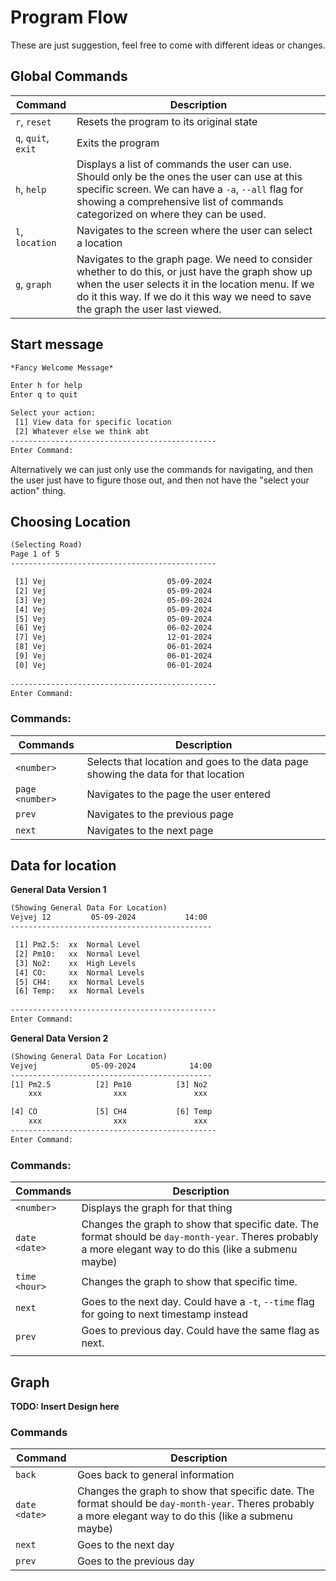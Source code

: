 # Program Flow
These are just suggestion, feel free to come with different ideas or changes.

## Global Commands

| Command             | Description                                                                                                                                                                                                                                   |
| ------------------- | --------------------------------------------------------------------------------------------------------------------------------------------------------------------------------------------------------------------------------------------- |
| `r`, `reset`        | Resets the program to its original state                                                                                                                                                                                                      |
| `q`, `quit`, `exit` | Exits the program                                                                                                                                                                                                                             |
| `h`, `help`         | Displays a list of commands the user can use. Should only be the ones the user can use at this specific screen. We can have a `-a`, `--all` flag for showing a comprehensive list of commands categorized on where they can be used.          |
| `l`, `location`     | Navigates to the screen where the user can select a location                                                                                                                                                                                  |
| `g`, `graph`        | Navigates to the graph page. We need to consider whether to do this, or just have the graph show up when the user selects it in the location menu. If we do it this way. If we do it this way we need to save the graph the user last viewed. |

## Start message
```txt
*Fancy Welcome Message*

Enter h for help
Enter q to quit

Select your action:
 [1] View data for specific location
 [2] Whatever else we think abt
----------------------------------------------
Enter Command: 
```

Alternatively we can just only use the commands for navigating, and then the user just have to figure those out, and then not have the "select your action" thing.

## Choosing Location
```txt
(Selecting Road)
Page 1 of 5
----------------------------------------------

 [1] Vej                           05-09-2024
 [2] Vej                           05-09-2024
 [3] Vej                           05-09-2024
 [4] Vej                           05-09-2024
 [5] Vej                           05-09-2024
 [6] Vej                           06-02-2024
 [7] Vej                           12-01-2024
 [8] Vej                           06-01-2024
 [9] Vej                           06-01-2024
 [0] Vej                           06-01-2024
 
----------------------------------------------
Enter Command: 
```

### Commands:

| Commands        | Description                                                                        |
| --------------- | ---------------------------------------------------------------------------------- |
| `<number>`      | Selects that location and goes to the data page showing the data for that location |
| `page <number>` | Navigates to the page the user entered                                             |
| `prev`          | Navigates to the previous page                                                     |
| `next`          | Navigates to the next page                                                         |


## Data for location

**General Data Version 1**

```txt
(Showing General Data For Location)
Vejvej 12         05-09-2024           14:00
---------------------------------------------

 [1] Pm2.5:  xx  Normal Level
 [2] Pm10:   xx  Normal Level
 [3] No2:    xx  High Levels
 [4] CO:     xx  Normal Levels
 [5] CH4:    xx  Normal Levels
 [6] Temp:   xx  Normal Levels
 
----------------------------------------------
Enter Command: 
```

**General Data Version 2**

```txt
(Showing General Data For Location)
Vejvej            05-09-2024            14:00
---------------------------------------------
[1] Pm2.5          [2] Pm10          [3] No2
    xxx                xxx               xxx

[4] CO             [5] CH4           [6] Temp
    xxx                xxx               xxx
----------------------------------------------
Enter Command: 
```

### Commands:

| Commands      | Description                                                                                                                                               |
| ------------- | --------------------------------------------------------------------------------------------------------------------------------------------------------- |
| `<number>`    | Displays the graph for that thing                                                                                                                         |
| `date <date>` | Changes the graph to show that specific date. The format should be `day-month-year`. Theres probably a more elegant way to do this (like a submenu maybe) |
| `time <hour>` | Changes the graph to show that specific time.                                                                                                             |
| `next`        | Goes to the next day. Could have a `-t`, `--time` flag for going to next timestamp instead                                                                |
| `prev`        | Goes to previous day. Could have the same flag as next.                                                                                                   |
|               |                                                                                                                                                           |


## Graph

**TODO: Insert Design here**

### Commands

| Command       | Description                                                                                                                                               |
| ------------- | --------------------------------------------------------------------------------------------------------------------------------------------------------- |
| `back`        | Goes back to general information                                                                                                                          |
| `date <date>` | Changes the graph to show that specific date. The format should be `day-month-year`. Theres probably a more elegant way to do this (like a submenu maybe) |
| `next`        | Goes to the next day                                                                                                                                      |
| `prev`        | Goes to the previous day                                                                                                                                  |

